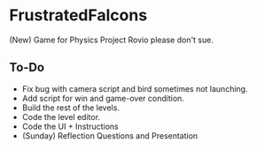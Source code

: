 # FrustratedFalcons
(New) Game for Physics Project
Rovio please don't sue.

## To-Do
* Fix bug with camera script and bird sometimes not launching.
* Add script for win and game-over condition.
* Build the rest of the levels.
* Code the level editor.
* Code the UI + Instructions
* (Sunday) Reflection Questions and Presentation
